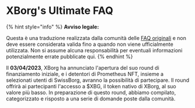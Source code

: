 # XBorg's Ultimate FAQ

{% hint style="info" %}
**Avviso legale:**

Questa è una traduzione realizzata dalla comunità delle [FAQ originali](https://xborg-1.gitbook.io/faq/) e non deve essere considerata valida fino a quando non viene ufficialmente utilizzata. Non si assume alcuna responsabilità per eventuali informazioni potenzialmente errate pubblicate qui.
{% endhint %}

Il **03/04/2023**, XBorg ha annunciato l'apertura del suo round di finanziamento iniziale, e i detentori di Prometheus NFT, insieme a selezionati utenti di SwissBorg, avranno la possibilità di partecipare. Il round offrirà ai partecipanti l'accesso a $XBG, il token nativo di XBorg, al suo valore più basso. In preparazione di questo round, abbiamo compilato, categorizzato e risposto a una serie di domande poste dalla comunità.